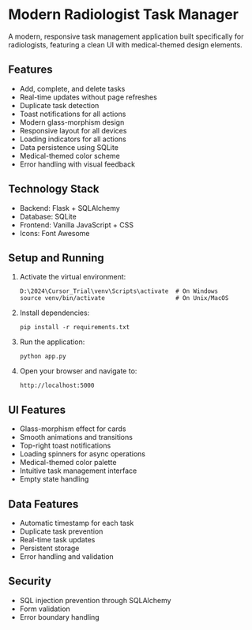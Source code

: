 # Modern Radiologist Task Manager

A modern, responsive task management application built specifically for radiologists, featuring a clean UI with medical-themed design elements.

## Features
- Add, complete, and delete tasks
- Real-time updates without page refreshes
- Duplicate task detection
- Toast notifications for all actions
- Modern glass-morphism design
- Responsive layout for all devices
- Loading indicators for all actions
- Data persistence using SQLite
- Medical-themed color scheme
- Error handling with visual feedback

## Technology Stack
- Backend: Flask + SQLAlchemy
- Database: SQLite
- Frontend: Vanilla JavaScript + CSS
- Icons: Font Awesome

## Setup and Running

1. Activate the virtual environment:
   ```
   D:\2024\Cursor_Trial\venv\Scripts\activate  # On Windows
   source venv/bin/activate                    # On Unix/MacOS
   ```

2. Install dependencies:
   ```
   pip install -r requirements.txt
   ```

3. Run the application:
   ```
   python app.py
   ```

4. Open your browser and navigate to:
   ```
   http://localhost:5000
   ```

## UI Features
- Glass-morphism effect for cards
- Smooth animations and transitions
- Top-right toast notifications
- Loading spinners for async operations
- Medical-themed color palette
- Intuitive task management interface
- Empty state handling

## Data Features
- Automatic timestamp for each task
- Duplicate task prevention
- Real-time task updates
- Persistent storage
- Error handling and validation

## Security
- SQL injection prevention through SQLAlchemy
- Form validation
- Error boundary handling